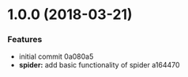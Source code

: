 <a name="1.0.0"></a>
# 1.0.0 (2018-03-21)


### Features

* initial commit 0a080a5
* **spider:** add basic functionality of spider a164470



